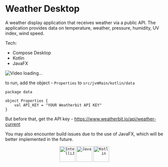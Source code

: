 
# Weather Desktop

A weather display application that receives weather via a public API.
The application provides data on temperature, weather, pressure, humidity, UV index, wind speed.

Tech:
 - Compose Desktop
 - Kotlin
 - JavaFX

![Video loading...](https://github.com/GpixelProg/WeatherDesktopApp/blob/master/screenshots/weather.gif?raw=true)

to run, add the object - `Properties` to `src/jvmMain/kotlin/data`

```
package data

object Properties {
    val API_KEY = "YOUR Weatherbit API KEY"
}
```

But before that, get the API key - https://www.weatherbit.io/api/weather-current

You may also encounter build issues due to the use of JavaFX, which will be better implemented in the future.

<div align="center">
	<code><img width="50" src="https://user-images.githubusercontent.com/25181517/192108890-200809d1-439c-4e23-90d3-b090cf9a4eea.png" alt="IntelliJ" title="IntelliJ"/></code>
	<code><img width="50" src="https://user-images.githubusercontent.com/25181517/117201156-9a724800-adec-11eb-9a9d-3cd0f67da4bc.png" alt="Java" title="Java"/></code>
	<code><img width="50" src="https://user-images.githubusercontent.com/25181517/185062810-7ee0c3d2-17f2-4a98-9d8a-a9576947692b.png" alt="Kotlin" title="Kotlin"/></code>
</div>
